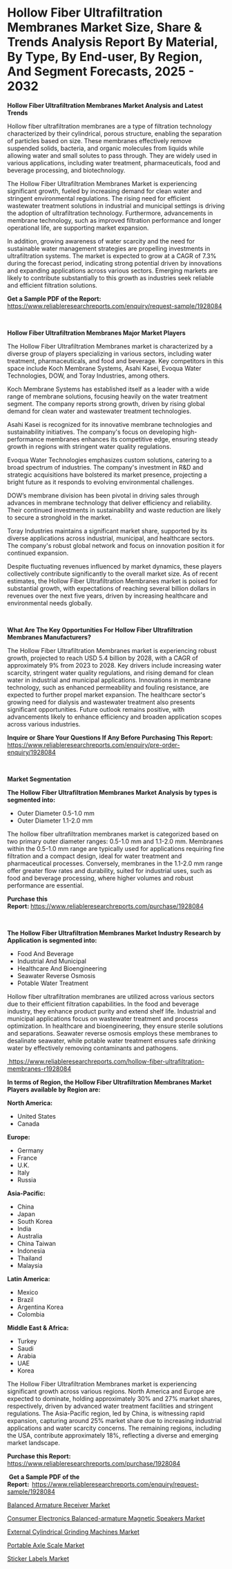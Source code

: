 <p><h1>Hollow Fiber Ultrafiltration Membranes Market Size, Share & Trends Analysis Report By Material, By Type, By End-user, By Region, And Segment Forecasts, 2025 - 2032</h1></p><p><strong>Hollow Fiber Ultrafiltration Membranes Market Analysis and Latest Trends</strong></p>
<p><p>Hollow fiber ultrafiltration membranes are a type of filtration technology characterized by their cylindrical, porous structure, enabling the separation of particles based on size. These membranes effectively remove suspended solids, bacteria, and organic molecules from liquids while allowing water and small solutes to pass through. They are widely used in various applications, including water treatment, pharmaceuticals, food and beverage processing, and biotechnology.</p><p>The Hollow Fiber Ultrafiltration Membranes Market is experiencing significant growth, fueled by increasing demand for clean water and stringent environmental regulations. The rising need for efficient wastewater treatment solutions in industrial and municipal settings is driving the adoption of ultrafiltration technology. Furthermore, advancements in membrane technology, such as improved filtration performance and longer operational life, are supporting market expansion. </p><p>In addition, growing awareness of water scarcity and the need for sustainable water management strategies are propelling investments in ultrafiltration systems. The market is expected to grow at a CAGR of 7.3% during the forecast period, indicating strong potential driven by innovations and expanding applications across various sectors. Emerging markets are likely to contribute substantially to this growth as industries seek reliable and efficient filtration solutions.</p></p>
<p><strong>Get a Sample PDF of the Report:&nbsp;</strong> <a href="https://www.reliableresearchreports.com/enquiry/request-sample/1928084?utm_campaign=33&utm_medium=2&utm_source=Github&utm_content=ia&utm_term=15012025&utm_id=hollow-fiber-ultrafiltration-membranes">https://www.reliableresearchreports.com/enquiry/request-sample/1928084</a></p>
<p>&nbsp;</p>
<p><strong>Hollow Fiber Ultrafiltration Membranes Major Market Players</strong></p>
<p><p>The Hollow Fiber Ultrafiltration Membranes market is characterized by a diverse group of players specializing in various sectors, including water treatment, pharmaceuticals, and food and beverage. Key competitors in this space include Koch Membrane Systems, Asahi Kasei, Evoqua Water Technologies, DOW, and Toray Industries, among others.</p><p>Koch Membrane Systems has established itself as a leader with a wide range of membrane solutions, focusing heavily on the water treatment segment. The company reports strong growth, driven by rising global demand for clean water and wastewater treatment technologies.</p><p>Asahi Kasei is recognized for its innovative membrane technologies and sustainability initiatives. The company's focus on developing high-performance membranes enhances its competitive edge, ensuring steady growth in regions with stringent water quality regulations.</p><p>Evoqua Water Technologies emphasizes custom solutions, catering to a broad spectrum of industries. The company's investment in R&D and strategic acquisitions have bolstered its market presence, projecting a bright future as it responds to evolving environmental challenges.</p><p>DOW’s membrane division has been pivotal in driving sales through advances in membrane technology that deliver efficiency and reliability. Their continued investments in sustainability and waste reduction are likely to secure a stronghold in the market.</p><p>Toray Industries maintains a significant market share, supported by its diverse applications across industrial, municipal, and healthcare sectors. The company's robust global network and focus on innovation position it for continued expansion.</p><p>Despite fluctuating revenues influenced by market dynamics, these players collectively contribute significantly to the overall market size. As of recent estimates, the Hollow Fiber Ultrafiltration Membranes market is poised for substantial growth, with expectations of reaching several billion dollars in revenues over the next five years, driven by increasing healthcare and environmental needs globally.</p></p>
<p>&nbsp;</p>
<p><strong>What Are The Key Opportunities For Hollow Fiber Ultrafiltration Membranes Manufacturers?</strong></p>
<p><p>The Hollow Fiber Ultrafiltration Membranes market is experiencing robust growth, projected to reach USD 5.4 billion by 2028, with a CAGR of approximately 9% from 2023 to 2028. Key drivers include increasing water scarcity, stringent water quality regulations, and rising demand for clean water in industrial and municipal applications. Innovations in membrane technology, such as enhanced permeability and fouling resistance, are expected to further propel market expansion. The healthcare sector's growing need for dialysis and wastewater treatment also presents significant opportunities. Future outlook remains positive, with advancements likely to enhance efficiency and broaden application scopes across various industries.</p></p>
<p><strong>Inquire or Share Your Questions If Any Before Purchasing This Report:</strong> <a href="https://www.reliableresearchreports.com/enquiry/pre-order-enquiry/1928084?utm_campaign=33&utm_medium=2&utm_source=Github&utm_content=ia&utm_term=15012025&utm_id=hollow-fiber-ultrafiltration-membranes">https://www.reliableresearchreports.com/enquiry/pre-order-enquiry/1928084</a></p>
<p>&nbsp;</p>
<p><strong>Market Segmentation</strong></p>
<p><strong>The Hollow Fiber Ultrafiltration Membranes Market Analysis by types is segmented into:</strong></p>
<p><ul><li>Outer Diameter 0.5-1.0 mm</li><li>Outer Diameter 1.1-2.0 mm</li></ul></p>
<p><p>The hollow fiber ultrafiltration membranes market is categorized based on two primary outer diameter ranges: 0.5-1.0 mm and 1.1-2.0 mm. Membranes within the 0.5-1.0 mm range are typically used for applications requiring fine filtration and a compact design, ideal for water treatment and pharmaceutical processes. Conversely, membranes in the 1.1-2.0 mm range offer greater flow rates and durability, suited for industrial uses, such as food and beverage processing, where higher volumes and robust performance are essential.</p></p>
<p><strong>Purchase this Report:&nbsp;</strong><a href="https://www.reliableresearchreports.com/purchase/1928084?utm_campaign=33&utm_medium=2&utm_source=Github&utm_content=ia&utm_term=15012025&utm_id=hollow-fiber-ultrafiltration-membranes">https://www.reliableresearchreports.com/purchase/1928084</a></p>
<p>&nbsp;</p>
<p><strong>The Hollow Fiber Ultrafiltration Membranes Market Industry Research by Application is segmented into:</strong></p>
<p><ul><li>Food And Beverage</li><li>Industrial And Municipal</li><li>Healthcare And Bioengineering</li><li>Seawater Reverse Osmosis</li><li>Potable Water Treatment</li></ul></p>
<p><p>Hollow fiber ultrafiltration membranes are utilized across various sectors due to their efficient filtration capabilities. In the food and beverage industry, they enhance product purity and extend shelf life. Industrial and municipal applications focus on wastewater treatment and process optimization. In healthcare and bioengineering, they ensure sterile solutions and separations. Seawater reverse osmosis employs these membranes to desalinate seawater, while potable water treatment ensures safe drinking water by effectively removing contaminants and pathogens.</p></p>
<p><a href="https://www.reliableresearchreports.com/hollow-fiber-ultrafiltration-membranes-r1928084?utm_campaign=33&utm_medium=2&utm_source=Github&utm_content=ia&utm_term=15012025&utm_id=hollow-fiber-ultrafiltration-membranes">&nbsp;https://www.reliableresearchreports.com/hollow-fiber-ultrafiltration-membranes-r1928084</a></p>
<p><strong>In terms of Region, the Hollow Fiber Ultrafiltration Membranes Market Players available by Region are:</strong></p>
<p>
    <p> <strong> North America: </strong>
        <ul>
            <li>United States</li>
            <li>Canada</li>
        </ul>
        </p> 
    <p> <strong> Europe: </strong>
        <ul>
            <li>Germany</li>
            <li>France</li>
            <li>U.K.</li>
            <li>Italy</li>
            <li>Russia</li>
        </ul>
        </p> 
    <p> <strong> Asia-Pacific: </strong>
        <ul>
            <li>China</li>
            <li>Japan</li>
            <li>South Korea</li>
            <li>India</li>
            <li>Australia</li>
            <li>China Taiwan</li>
            <li>Indonesia</li>
            <li>Thailand</li>
            <li>Malaysia</li>
        </ul>
        </p> 
    <p> <strong> Latin America: </strong>
        <ul>
            <li>Mexico</li>
            <li>Brazil</li>
            <li>Argentina Korea</li>
            <li>Colombia</li>
        </ul>
        </p> 
    <p> <strong> Middle East & Africa: </strong>
        <ul>
            <li>Turkey</li>
            <li>Saudi</li>
            <li>Arabia</li>
            <li>UAE</li>
            <li>Korea</li>
        </ul>
    </p>
    </p>
<p><p>The Hollow Fiber Ultrafiltration Membranes market is experiencing significant growth across various regions. North America and Europe are expected to dominate, holding approximately 30% and 27% market shares, respectively, driven by advanced water treatment facilities and stringent regulations. The Asia-Pacific region, led by China, is witnessing rapid expansion, capturing around 25% market share due to increasing industrial applications and water scarcity concerns. The remaining regions, including the USA, contribute approximately 18%, reflecting a diverse and emerging market landscape.</p></p>
<p><strong>Purchase this Report: </strong><a href="https://www.reliableresearchreports.com/purchase/1928084?utm_campaign=33&utm_medium=2&utm_source=Github&utm_content=ia&utm_term=15012025&utm_id=hollow-fiber-ultrafiltration-membranes">https://www.reliableresearchreports.com/purchase/1928084</a></p>
<p>&nbsp;<strong>Get a Sample PDF of the Report:&nbsp;&nbsp;</strong><a href="https://www.reliableresearchreports.com/enquiry/request-sample/1928084?utm_campaign=33&utm_medium=2&utm_source=Github&utm_content=ia&utm_term=15012025&utm_id=hollow-fiber-ultrafiltration-membranes">https://www.reliableresearchreports.com/enquiry/request-sample/1928084</a></p>
<p><strong></strong></p>
<p><p><a href="https://github.com/OlenFleming68/Market-Research-Report-List-1/blob/main/balanced-armature-receiver-market.md?utm_campaign=33&utm_medium=2&utm_source=Github&utm_content=ia&utm_term=15012025&utm_id=hollow-fiber-ultrafiltration-membranes">Balanced Armature Receiver Market</a></p><p><a href="https://github.com/XavierTyler76/Market-Research-Report-List-1/blob/main/consumer-electronics-balanced-armature-magnetic-speakers-market.md?utm_campaign=33&utm_medium=2&utm_source=Github&utm_content=ia&utm_term=15012025&utm_id=hollow-fiber-ultrafiltration-membranes">Consumer Electronics Balanced-armature Magnetic Speakers Market</a></p><p><a href="https://github.com/lindaopodray/Market-Research-Report-List-1/blob/main/external-cylindrical-grinding-machines-market.md?utm_campaign=33&utm_medium=2&utm_source=Github&utm_content=ia&utm_term=15012025&utm_id=hollow-fiber-ultrafiltration-membranes">External Cylindrical Grinding Machines Market</a></p><p><a href="https://github.com/rodinayygacklezi/Market-Research-Report-List-1/blob/main/portable-axle-scale-market.md?utm_campaign=33&utm_medium=2&utm_source=Github&utm_content=ia&utm_term=15012025&utm_id=hollow-fiber-ultrafiltration-membranes">Portable Axle Scale Market</a></p><p><a href="https://github.com/flnordan65e0/Market-Research-Report-List-1/blob/main/sticker-labels-market.md?utm_campaign=33&utm_medium=2&utm_source=Github&utm_content=ia&utm_term=15012025&utm_id=hollow-fiber-ultrafiltration-membranes">Sticker Labels Market</a></p></p>